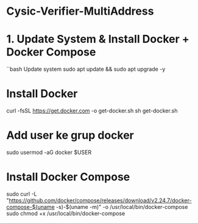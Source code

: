 # Cysic-Verifier-MultiAddress

# 1. Update System & Install Docker + Docker Compose
``bash
Update system
sudo apt update && sudo apt upgrade -y

# Install Docker
curl -fsSL https://get.docker.com -o get-docker.sh
sh get-docker.sh

# Add user ke grup docker
sudo usermod -aG docker $USER

# Install Docker Compose
sudo curl -L "https://github.com/docker/compose/releases/download/v2.24.7/docker-compose-$(uname -s)-$(uname -m)" -o /usr/local/bin/docker-compose
sudo chmod +x /usr/local/bin/docker-compose
```
